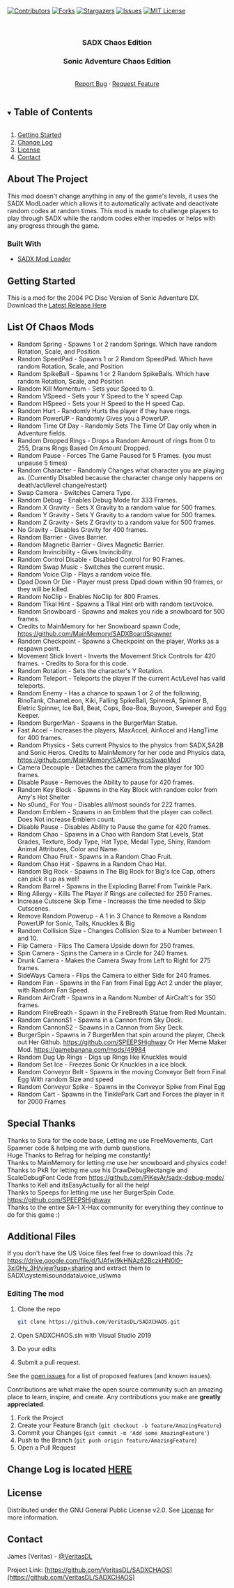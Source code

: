 [![Contributors][contributors-shield]][contributors-url]
[![Forks][forks-shield]][forks-url]
[![Stargazers][stars-shield]][stars-url]
[![Issues][issues-shield]][issues-url]
[![MIT License][license-shield]][license-url]



<!-- PROJECT LOGO -->
<br />
<p align="center">
  <a href="https://github.com/VeritasDL/SADXCHAOS">
  </a>

  <h3 align="center">SADX Chaos Edition</h3>
  <h3 align="center">Sonic Adventure Chaos Edition</h3>
  <p align="center">
    <br />
    <a href="https://github.com/VeritasDL/SADXCHAOS/issues">Report Bug</a>
    ·
    <a href="https://github.com/VeritasDL/SADXCHAOS/issues">Request Feature</a>
  </p>
</p>



<!-- TABLE OF CONTENTS -->
<details open="open">
  <summary><h2 style="display: inline-block">Table of Contents</h2></summary>
  <ol>
    <li>
      <a href="#getting-started">Getting Started</a>
    </li>
    <li><a href="#contact">Change Log</a></li>
    <li><a href="#license">License</a></li>
    <li><a href="#contact">Contact</a></li>
  </ol>
</details>



<!-- ABOUT THE PROJECT -->
## About The Project
This mod doesn't change anything in any of the game's levels, it uses the SADX ModLoader
which allows it to automatically activate and deactivate random codes at random times.
This mod is made to challenge players to play through SADX while the random codes either impedes or helps with any progress through the game.

### Built With

* [SADX Mod Loader](https://github.com/X-Hax/sadx-mod-loader)



<!-- GETTING STARTED -->
## Getting Started

This is a mod for the 2004 PC Disc Version of Sonic Adventure DX.   
Download the [Latest Release Here](https://github.com/VeritasDL/SADXCHAOS/releases)

## List Of Chaos Mods
- Random Spring - Spawns 1 or 2 random Springs. Which have random Rotation, Scale, and Position
- Random SpeedPad - Spawns 1 or 2 Random SpeedPad. Which have random Rotation, Scale, and Position
- Random SpikeBall - Spawns 1 or 2 Random SpikeBalls. Which have random Rotation, Scale, and Position
- Random Kill Momentum - Sets your Speed to 0.
- Random VSpeed - Sets your Y Speed to the Y speed Cap.
- Random HSpeed -  Sets your H Speed to the H speed Cap.
- Random Hurt -  Randomly Hurts the player if they have rings.
- Random PowerUP -  Randomly Gives you a PowerUP.
- Random Time Of Day -  Randomly Sets The Time Of Day only when in Adventure fields.
- Random Dropped Rings -  Drops a Random Amount of rings from 0 to 255, Drains Rings Based On Amount Dropped.
- Random Pause -  Forces The Game Paused for 5 Frames. (you must unpause 5 times)
- Random Character -  Randomly Changes what character you are playing as. (Currently Disabled because the character change only happens on death/act/level change/restart)
- Swap Camera -  Switches Camera Type.
- Random Debug -  Enables Debug Mode for 333 Frames.
- Random X Gravity -  Sets X Gravity to a random value for 500 frames.
- Random Y Gravity -  Sets Y Gravity to a random value for 500 frames.
- Random Z Gravity -  Sets Z Gravity to a random value for 500 frames.
- No Gravity - Disables Gravity for 400 frames.
- Random Barrier -  Gives Barrier.
- Random Magnetic Barrier -  Gives Magnetic Barrier.
- Random Invincibility -  Gives Invincibility.
- Random Control Disable -  Disabled Control for 90 Frames.
- Random Swap Music -  Switches the current music.
- Random Voice Clip -  Plays a random voice file.
- Dpad Down Or Die -  Player must press Dpad down within 90 frames, or they will be killed.
- Random NoClip -  Enables NoClip for 800 Frames.
- Random Tikal Hint -  Spawns a Tikal Hint orb with random text/voice.
- Random Snowboard - Spawns and makes you ride a snowboard for 500 frames.
- Credits to MainMemory for her Snowboard spawn Code, https://github.com/MainMemory/SADXBoardSpawner
- Random Checkpoint - Spawns a Checkpoint on the player, Works as a respawn point.
- Movement Stick Invert - Inverts the Movement Stick Controls for 420 frames. - Credits to Sora for this code.
- Random Rotation - Sets the character's Y Rotation.
- Random Teleport - Teleports the player If the current Act/Level has vaild teleports.
- Random Enemy - Has a chance to spawn 1 or 2 of the following,   
RinoTank, ChameLeon, Kiki, Falling SpikeBall, SpinnerA, Spinner B, Eletric Spinner, Ice Ball, Beat, Cops, Boa-Boa, Buyoon, Sweeper and Egg Keeper.
- Random BurgerMan - Spawns in the BurgerMan Statue.
- Fast Accel - Increases the players, MaxAccel, AirAccel and HangTime for 400 frames.
- Random Physics - Sets current Physics to the physics from SADX,SA2B and Sonic Heros. Credits to MainMemory for her code and Physics data, https://github.com/MainMemory/SADXPhysicsSwapMod
- Camera Decouple - Detaches the camera from the player for 100 frames.
- Disable Pause - Removes the Ability to pause for 420 frames.
- Random Key Block - Spawns in the Key Block with random color from Amy's Hot Shelter
- No s0und_ For You - Disables all/most sounds for 222 frames.
- Random Emblem - Spawns in an Emblem that the player can collect. Does Not increase Emblem count.
- Disable Pause - Disables Ability to Pause the game for 420 frames.
- Random Chao - Spawns in a Chao with Random Stat Levels, Stat Grades, Texture, Body Type, Hat Type, Medal Type, Shiny, Random Animal Attributes, Color and Name.
- Random Chao Fruit - Spawns in a Random Chao Fruit.
- Random Chao Hat - Spawns in a Random Chao Hat.
- Random Big Rock - Spawns in The Big Rock for Big's Ice Cap, others can pick it up as well! 
- Random Barrel - Spawns in the Exploding Barrel From Twinkle Park.
- Ring Allergy - Kills The Player if Rings are collected for 250 Frames.
- Increase Cutscene Skip Time - Increases the time needed to Skip Cutscenes.
- Remove Random Powerup - A 1 in 3 Chance to Remove a Random PowerUP for Sonic, Tails, Knuckles & Big
- Random Collision Size - Changes Collision Size to a Number between 1 and 10.
- Flip Camera - Flips The Camera Upside down for 250 frames.
- Spin Camera - Spins the Camera in a Circle for 240 frames.
- Drunk Camera - Makes the Camera Sway from Left to Right for 275 frames.
- SideWays Camera - Flips the Camera to either Side for 240 frames.
- Random Fan - Spawns in the Fan from Final Egg Act 2 under the player, with Random Fan Speed.
- Random AirCraft - Spawns in a Random Number of AirCraft's for 350 frames.
- Random FireBreath - Spawn in the FireBreath Statue from Red Mountain.
- Random CannonS1 - Spawns in a Cannon from Sky Deck.
- Random CannonS2 - Spawns in a Cannon from Sky Deck.
- BurgerSpin - Spawns in 7 BurgerMen that spin around the player, Check out Her Github. https://github.com/SPEEPSHighway Or Her Meme Maker Mod. https://gamebanana.com/mods/49984
- Random Dug Up Rings - Digs up Rings like Knuckles would
- Random Set Ice - Freezes Sonic Or Knuckles in a ice block.
- Random Conveyor Belt - Spawns in the moving Conveyor Belt from Final Egg With random Size and speed
- Random Conveyor Spike - Spawns in the Conveyor Spike from Final Egg
- Random Cart - Spawns in the TinklePark Cart and Forces the player in it for 2000 Frames




## Special Thanks
Thanks to Sora for the code base, Letting me use FreeMovements, Cart Spawner code & helping me with dumb questions.  
Huge Thanks to Refrag for helping me constantly!  
Thanks to MainMemory for letting me use her snowboard and physics code!  
Thanks to PkR for letting me use his DrawDebugRectangle and ScaleDebugFont Code from https://github.com/PiKeyAr/sadx-debug-mode/  
Thanks to Kell and itsEasyActually for all the help!  
Thanks to Speeps for letting me use her BurgerSpin Code. https://github.com/SPEEPSHighway  
Thanks to the entire SA-1 X-Hax community for everything they continue to do for this game :)  

## Additional Files
If you don't have the US Voice files feel free to download this .7z   
https://drive.google.com/file/d/1JAfwI9kHNAz62BczkHN0l0-3xi0Hy_3H/view?usp=sharing
and extract them to SADX\system\sounddata\voice_us\wma

### Editing The mod

1. Clone the repo
   ```sh
   git clone https://github.com/VeritasDL/SADXCHAOS.git
   ```
   
2. Open SADXCHAOS.sln with Visual Studio 2019
3. Do your edits
4. Submit a pull request.

See the [open issues](https://github.com/VeritasDL/SADXCHAOS/issues) for a list of proposed features (and known issues).

Contributions are what make the open source community such an amazing place to learn, inspire, and create. Any contributions you make are **greatly appreciated**.

1. Fork the Project
2. Create your Feature Branch (`git checkout -b feature/AmazingFeature`)
3. Commit your Changes (`git commit -m 'Add some AmazingFeature'`)
4. Push to the Branch (`git push origin feature/AmazingFeature`)
5. Open a Pull Request



<!-- LICENSE -->
## Change Log is located [HERE](https://github.com/VeritasDL/SADXCHAOS/blob/main/SADXCHAOS/Change.Log)


<!-- LICENSE -->
## License

Distributed under the GNU General Public License v2.0. See [License](https://github.com/VeritasDL/SADXCHAOS/blob/main/LICENSE) for more information.



<!-- CONTACT -->
## Contact

James (Veritas) - [@VeritasDL](https://twitter.com/veritasdl)

Project Link: [https://github.com/VeritasDL/SADXCHAOS](https://github.com/VeritasDL/SADXCHAOS)




<!-- MARKDOWN LINKS & IMAGES -->
<!-- https://www.markdownguide.org/basic-syntax/#reference-style-links -->
[contributors-shield]: https://img.shields.io/github/contributors/VeritasDL/SADXCHAOS.svg?style=for-the-badge
[contributors-url]: https://github.com/VeritasDL/SADX-Trainer/graphs/contributors
[forks-shield]: https://img.shields.io/github/forks/VeritasDL/SADXCHAOS.svg?style=for-the-badge
[forks-url]: https://github.com/VeritasDL/SADXCHAOS/network/members
[stars-shield]: https://img.shields.io/github/stars/VeritasDL/SADXCHAOS.svg?style=for-the-badge
[stars-url]: https://github.com/VeritasDL/SADXCHAOS/stargazers
[issues-shield]: https://img.shields.io/github/issues/VeritasDL/SADXCHAOS.svg?style=for-the-badge
[issues-url]: https://github.com/VeritasDL/SADXCHAOS/issues
[license-shield]: https://img.shields.io/github/license/VeritasDL/SADXCHAOS.svg?style=for-the-badge
[license-url]: https://github.com/VeritasDL/SADXCHAOS/blob/main/LICENSE

